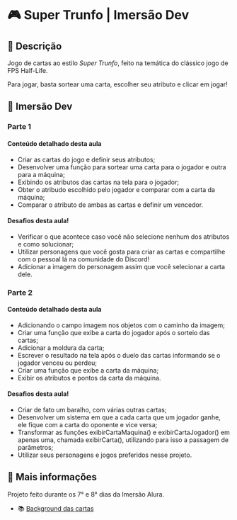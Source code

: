 # 🎮 Super Trunfo | Imersão Dev

## 📃 Descrição

Jogo de cartas ao estilo *Super Trunfo*, feito na temática do clássico jogo de FPS Half-Life.

Para jogar, basta sortear uma carta, escolher seu atributo e clicar em jogar!

## 🤿 Imersão Dev

### Parte 1

#### Conteúdo detalhado desta aula

* Criar as cartas do jogo e definir seus atributos;
* Desenvolver uma função para sortear uma carta para o jogador e outra para a máquina;
* Exibindo os atributos das cartas na tela para o jogador;
* Obter o atribudo escolhido pelo jogador e comparar com a carta da máquina;
* Comparar o atributo de ambas as cartas e definir um vencedor.

#### Desafios desta aula!

* Verificar o que acontece caso você não selecione nenhum dos atributos e como solucionar;
* Utilizar personagens que você gosta para criar as cartas e compartilhe com o pessoal lá na comunidade do Discord!
* Adicionar a imagem do personagem assim que você selecionar a carta dele.

### Parte 2

#### Conteúdo detalhado desta aula

* Adicionando o campo imagem nos objetos com o caminho da imagem;
* Criar uma função que exibe a carta do jogador após o sorteio das cartas;
* Adicionar a moldura da carta;
* Escrever o resultado na tela após o duelo das cartas informando se o jogador venceu ou perdeu;
* Criar uma função que exibe a carta da máquina;
* Exibir os atributos e pontos da carta da máquina.

#### Desafios desta aula!

* Criar de fato um baralho, com várias outras cartas;
* Desenvolver um sistema em que a cada carta que um jogador ganhe, ele fique com a carta do oponente e vice versa;
* Transformar as funções exibirCartaMaquina() e exibirCartaJogador() em apenas uma, chamada exibirCarta(), utilizando para isso a passagem de parâmetros;
* Utilizar seus personagens e jogos preferidos nesse projeto.

## 📌 Mais informações

Projeto feito durante os 7° e 8° dias da Imersão Alura.

* 📚 [Background das cartas](https://br.pinterest.com/pin/332422016248436424/)